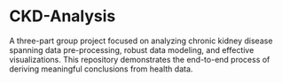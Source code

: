 # CKD-Analysis
A three-part group project focused on analyzing chronic kidney disease spanning data pre-processing, robust data modeling, and effective visualizations. This repository demonstrates the end-to-end process of deriving meaningful conclusions from health data.
